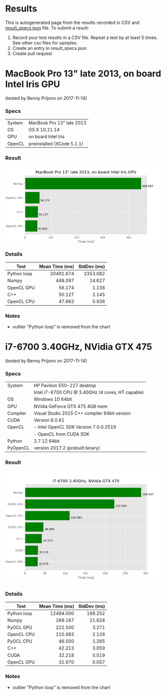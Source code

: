 
# Results

This is autogenerated page from the results recorded in CSV and [result_specs.json](result_specs.json)
file. To submit a result:
1. Record your test results in a CSV file. Repeat a test by at least 5 times. See other csv files for samples.
2. Create an entry in result_specs.json
3. Create pull request

# MacBook Pro 13" late 2013, on board Intel Iris GPU

(tested by Benny Prijono on 2017-11-14)


### Specs

|    |    |
|----|----|
| System | MacBook Pro 13" late 2013 |
| OS | OS X 10.11.14 |
| GPU | on board Intel Iris |
| OpenCL | preinstalled (XCode 5.1.1) |


### Result

![benny-macbook.png](benny-macbook.png?raw=true "benny-macbook.png")


 ### Details

| Test   | Mean Time (ms) | StdDev (ms) |
|--------| --------: | --------: |
| Python loop | 20491.674 | 2353.082 |
| Numpy | 448.097 | 14.627 |
| OpenCL GPU | 56.174 | 1.138 |
| C++ | 50.127 | 2.145 |
| OpenCL CPU | 47.663 | 0.936 |


### Notes

- outlier "Python loop" is removed from the chart



# i7-6700 3.40GHz, NVidia GTX 475

(tested by Benny Prijono on 2017-11-14)


### Specs

|    |    |
|----|----|
| System | HP Pavilion 550-227 desktop |
|  | Intel i7-6700 CPU @ 3.40GHz (4 cores, HT capable) |
| OS | Windows 10 64bit |
| GPU | NVidia GeForce GTX 475 4GB mem |
| Compiler | Visual Studio 2015 C++ compiler 64bit version |
| CUDA | Version 8.0.61 |
| OpenCL | - Intel OpenCL SDK Version 7.0.0.2519 |
|  | - OpenCL from CUDA SDK |
| Python | 2.7.12 64bit |
| PyOpenCL | version 2017.2 (prebuilt binary) |


### Result

![benny-desktop1.png](benny-desktop1.png?raw=true "benny-desktop1.png")


 ### Details

| Test   | Mean Time (ms) | StdDev (ms) |
|--------| --------: | --------: |
| Python loop | 12494.000 | 198.252 |
| Numpy | 289.167 | 21.628 |
| PyOCL GPU | 222.500 | 3.271 |
| OpenCL CPU | 110.983 | 2.128 |
| PyOCL CPU | 46.000 | 1.265 |
| C++ | 42.213 | 3.059 |
| CUDA | 32.218 | 0.019 |
| OpenCL GPU | 31.970 | 0.057 |


### Notes

- outlier "Python loop" is removed from the chart


